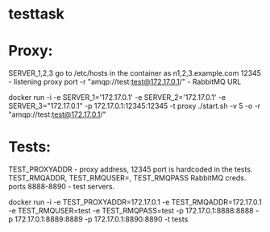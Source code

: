 # testtask

# Proxy:

SERVER_1,2,3 go to /etc/hosts in the container as n1,2,3.example.com 
12345 - listening proxy port
-r "amqp://test:test@172.17.0.1/" - RabbitMQ URL

docker run -i -e SERVER_1='172.17.0.1' -e SERVER_2='172.17.0.1' -e SERVER_3="172.17.0.1" -p 172.17.0.1:12345:12345 -t proxy ./start.sh -v 5 -o -r "amqp://test:test@172.17.0.1/"

# Tests:

TEST_PROXYADDR - proxy address, 12345 port is hardcoded in the tests.
TEST_RMQADDR, TEST_RMQUSER=, TEST_RMQPASS RabbitMQ creds.
ports 8888-8890 - test servers.

docker run -i -e TEST_PROXYADDR=172.17.0.1 -e TEST_RMQADDR=172.17.0.1 -e TEST_RMQUSER=test -e TEST_RMQPASS=test -p 172.17.0.1:8888:8888 -p 172.17.0.1:8889:8889 -p 172.17.0.1:8890:8890 -t tests
